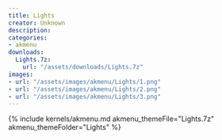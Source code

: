 ```yaml
---
title: Lights
creator: Unknown
description: 
categories:
- akmenu
downloads:
  Lights.7z:
    url: "/assets/downloads/Lights.7z"
images:
- url: "/assets/images/akmenu/Lights/1.png"
- url: "/assets/images/akmenu/Lights/2.png"
- url: "/assets/images/akmenu/Lights/3.png"
---
```


{% include kernels/akmenu.md akmenu_themeFile="Lights.7z" akmenu_themeFolder="Lights" %}
